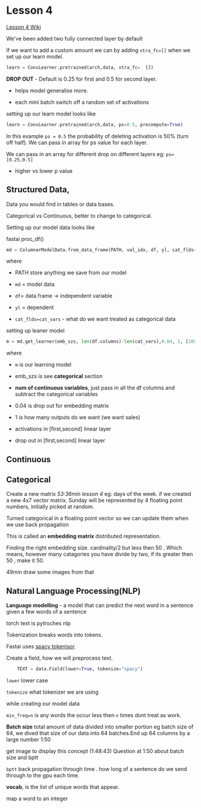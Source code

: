 # Lesson 4

[Lesson 4 Wiki](http://forums.fast.ai/t/wiki-lesson-4/9402)

We've been added two fully connected layer by default

If we want to add a custom amount we can by adding ```xtra_fc=[]``` when we set up our learn model.

```python
learn = ConvLearner.pretrained(arch,data, xtra_fc=  [])
```

**DROP OUT** - Default is 0.25 for first and 0.5 for second layer.

* helps model generalise more.

* each mini batch switch off a random set of activations

setting up our learn model looks like

```python
learn = ConvLearner.pretrained(arch,data, ps=0.5, precompute=True)
``` 

In this example ```ps = 0.5``` the probability of deleting activation is 50% (turn off half). We can pass in array for ps value for each layer.

We can pass in an array for different drop on different layers eg: `ps=[0.25,0.5]`

* higher vs lower p value

## Structured Data, 

Data you would find in tables or data bases.

Categorical vs Continuous, better to change to categorical.

Setting up our model data looks like 


fastai proc_df()


```python
md = ColumnarModelData.from_data_frame(PATH, val_idx, df, yl, cat_flds=cat_vars, bs=128, test_df=df_test)
```

where

* PATH  store anything we save from our model

* ```md``` = model data

* ```df```= data frame -> independent variable

* ```yl``` = dependent

* ```cat_flds=cat_vars``` - what do we want treated as categorical data

setting up leaner model

```python
m = md.get_learner(emb_szs, len(df.columns)-len(cat_vars),0.04, 1, [1000,500], [0.001,0.01], y_range=y_range)
```

where

* ```m``` is our learning model

* emb_szs is see **categorical** section

* **num of continuous variables**, just pass in all the df columns and subtract the categorical variables

* 0.04 is drop out for embedding matrix

* 1 is how many outputs do we want (we want sales)

* activations in [first,second] linear layer

* drop out in [first,second] linear layer

## Continuous


## Categorical

Create a new matrix *53:36min lesson 4* eg: days of the week. if we created a new 4x7 vector matrix. Sunday will be represented by 4 floating point numbers, initially picked at random.

Turned categorical in a floating point vector  so we can update them when we use back propagation

This is called an **embedding matrix** distributed representation.

Finding the right embedding size. cardinality/2 but less then 50 . Which means, however many catagories you have divide by two, if its greater then 50 , make it 50.

49min draw some images from that

##

## Natural Language Processing(NLP)

**Language modelling** - a model that can predict the next word in a sentence given a few words of a sentence

torch text is pytroches nlp

Tokenization breaks words into tokens.

Fastai uses [spacy tokenisor](https://spacy.io/usage/spacy-101).

Create a field, how we will preprocess text.

```python
    TEXT = data.Field(lower=True, tokenize="spacy")
```

```lower``` lower case

```tokenize``` what tokenizer we are using

while creating our model data

```min_freq=n``` is any words the occur less then ```n``` times dont treat as work.

**Batch size** total amount of data divided into smaller portion eg batch size of 64, we dived that size of our data into 64 batches.End up 64 columns by a large number 1:50

get image to display this concept (1:48:43) Question at 1:50 about batch size and bptt

```bptt``` back propagation through time . how long of a sentence do we send through to the gpu each time.

**vocab**,  is the list of unique words that appear.

map a word to an integer
